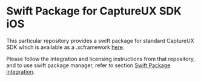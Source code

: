 # Swift Package for CaptureUX SDK iOS

This particular repository provides a swift package for standard CaptureUX SDK which is available as a .xcframework [here](https://github.com/BlinkID/capture-ios).

Please follow the integration and licensing instructions from that repository, and to use swift package manager, refer to section [Swift Package integration](https://github.com/BlinkID/capture-ios#-quick-start).